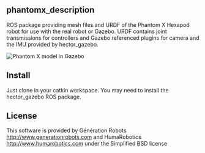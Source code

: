 ## phantomx_description

ROS package providing mesh files and URDF of the Phantom X Hexapod robot for use with the real robot or Gazebo.
URDF contains joint transmissions for controllers and Gazebo referenced plugins for camera and the IMU provided by hector_gazebo.

![Phantom X model in Gazebo](/phantomx.png?raw=true "Phantom X model in Gazebo")


## Install
Just clone in your catkin workspace. You may need to install the hector_gazebo ROS package.

## License

This software is provided by Génération Robots http://www.generationrobots.com and HumaRobotics http://www.humarobotics.com under the Simplified BSD license

